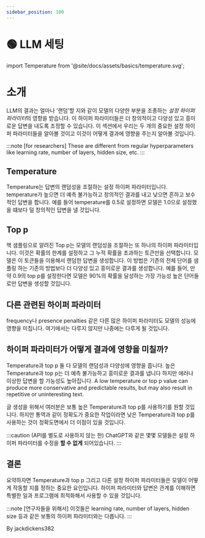 ```yaml
---
sidebar_position: 100
---
```


# 🟢 LLM 세팅


import Temperature from '@site/docs/assets/basics/temperature.svg';

<div style={{textAlign: 'center'}}>
  <Temperature style={{width:"100%",height:"300px",verticalAlign:"top"}}/>
</div>

# 소개

LLM의 결과는 얼마나 '랜덤'할 지와 같이 모델의 다양한 부분을 조종하는 *설정 하이퍼 파라미터*의 영향을 받습니다. 이 하이퍼 파라미터들은 더 창의적이고 다양성 있고 흥미로운 답변을 내도록 조정할 수 있습니다. 이 섹션에서 우리는 두 개의 중요한 설정 하이퍼 파라미터들을 알아볼 것이고 이것이 어떻게 결과에 영향을 주는지 알아볼 것입니다.

:::note
[for researchers] These are different from regular hyperparameters like learning rate, number of layers, hidden size, etc.
:::

## Temperature

Temperature는 답변의 랜덤성을 조절하는 설정 하이퍼 파라미터입니다. temperature가 높으면 더 예측 불가능하고 창의적인 결과를 내고 낮으면 흔하고 보수적인 답변을 합니다. 예를 들어 temperature를 0.5로 설정하면 모델은 1.0으로 설정했을 떄보다 덜 창의적인 답변을 낼 것입니다.

## Top p

핵 샘플링으로 알려진 Top p는 모델의 랜덤성을 조절하는 또 하나의 하이퍼 파라미터입니다. 이것은 확률의 한계를 설정하고 그 누적 확률을 초과하는 토큰만을 선택합니다. 모델은 이 토큰들을 이용해서 랜덤한 답변을 생성합니다. 이 방법은 기존의 전체 단어를 샘플링 하는 기존의 방법보다 더 다양성 있고 흥미로운 결과를 생성합니다. 예를 들어, 만약 0.9의 top p를 설정한다면 모델은 90%의 확률을 달성하는 가장 가능성 높은 단어들로만 답변을 생성할 것입니다.

## 다른 관련된 하이퍼 파라미터

frequency나 presence penalties 같은 다른 많은 하이퍼 파라미터도 모델의 성능에 영향을 미칩니다. 여기에서는 다루지 않지만 나중에는 다루게 될 것입니다.

## 하이퍼 파라미터가 어떻게 결과에 영향을 미칠까?

Temperature과 top p 둘 다 모델의 랜덤성과 다양성에 영향을 줍니다. 높은 Temperature과 top p는 더 예측 불가능하고 흥미로운 결과를 냅니다 하지만 에러나 이상한 답변을 할 가능성도 높아집니다. A low temperature or top p value can produce more conservative and predictable results, but may also result in repetitive or uninteresting text.

글 생성을 위해서 여러분은 보통 높은 Temperature과 top p를 사용하기를 원할 것입니다. 하지만 통역과 같이 정확도가 중요한 작업이라면 낮은 Temperature과 top p를 사용하는 것이 정확도면에서 더 이점이 있을 것입니다.

:::caution
(API를 별도로 사용하지 않는 한) ChatGPT와 같은 몇몇 모델들은 설정 하이퍼 파라미터를 수정을 **할 수 없게** 되어있습니다.
:::




## 결론

요약하자면 Temperature과 top p 그리고 다른 설정 하이퍼 파라미터들은 모델이 어떻게 작동할 지를 정하는 중요한 요인입니다. 하이퍼 파라미터와 답변은 관계를 이해하면 특별한 일과 프로그램에 최적화해서 사용할 수 있을 것입니다.

:::note
[연구자들을 위해서] 이것들은 learning rate, number of layers, hidden size 등과 같은 보통의 하이퍼 파라미터와는 다릅니다.
:::

By jackdickens382